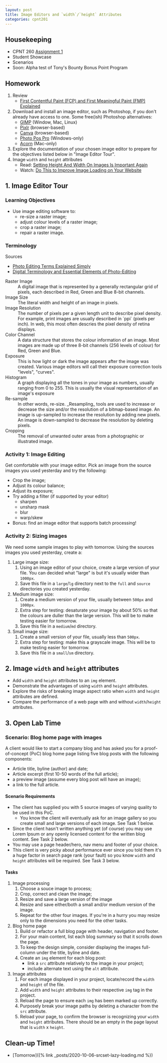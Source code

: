 ```yaml
---
layout: post
title: Image Editors and `width`/`height` Attributes
categories: cpnt201
---
```

## Housekeeping
- CPNT 260 [Assignment 1](https://github.com/sait-wbdv/assessments/tree/master/cpnt260/assignment-1)
- Student Showcase
- Scenarios
- Soon: Alpha test of Tony's Bounty Bonus Point Program

## Homework
1. Review
    - [First Contentful Paint (FCP) and First Meaningful Paint (FMP) Explained](https://www.acmethemes.com/blog/first-contentful-paint-and-first-meaningful-paint/)
2. Download and install an image editor, such as Photoshop, if you don't already have access to one. Some free(ish) Photoshop alternatives:
    - [GIMP](https://www.gimp.org/) (Window, Mac, Linux)
    - [Pixlr](https://pixlr.com/) (browser-based)
    - [Canva](https://www.canva.com/photo-editor/app/) (browser-based)
    - [Photo Pos Pro](https://www.photopos.com/PPP3_BS/Default.aspx) (Windows-only)
    - [Acorn](https://flyingmeat.com/acorn/) (Mac-only)
3. Explore the documentation of your chosen image editor to prepare for the objectives listed below in "Image Editor Tour".
4. Image `width` and `height` attributes
    - Read: [Setting Height And Width On Images Is Important Again](https://www.smashingmagazine.com/2020/03/setting-height-width-images-important-again/)
    - Watch: [Do This to Improve Image Loading on Your Website](https://youtu.be/4-d_SoCHeWE)

## 1. Image Editor Tour
### Learning Objectives
- Use image editing software to:
  - re-size a raster image;
  - adjust colour levels of a raster image;
  - crop a raster image;
  - repair a raster image.

### Terminology
Sources
- [Photo Editing Terms Explained Simply](https://www.picmonkey.com/blog/photo-editing-terms-you-dont-know)
- [Digital Terminology and Essential Elements of Photo-Editing](https://extension.uga.edu/publications/detail.html?number=B1254-2&title=Part%202:%20Digital%20Terminology%20and%20Essential%20Elements%20of%20Photo-Editing)

<dl>
  <dt>Raster Image</dt>
  <dd>A digital image that is represented by a generally rectangular grid of pixels, each described in Red, Green and Blue 8-bit channels.</dd>
  <dt>Image Size</dt>
  <dd>The literal width and height of an image in pixels.</dd>
  <dt>Image Resolution</dt>
  <dd>The number of pixels per a given length unit to describe pixel density. For example, print images are usually described in `ppi` (pixels per inch). In web, this most often descries the pixel density of retina displays.</dd>
  <dt>Color Channel</dt>
  <dd>A data structure that stores the colour information of an image. Most images are made up of three 8-bit channels (256 levels of colour) for Red, Green and Blue.</dd>
  <dt>Exposure</dt>
  <dd>This is how light or dark the image appears after the image was created. Various image editors will call their exposure correction tools "levels", "curves".</dd>
  <dt>Histogram</dt>
  <dd>A graph displaying all the tones in your image as numbers, usually ranging from 0 to 255. This is usually the visual representation of an image's exposure</dd>
  <dt>Re-sample</dt>
  <dd>In other words, re-size. _Resampling_ tools are used to increase or decrease the size and/or the resolution of a bitmap-based image. An image is up-sampled to increase the resolution by adding new pixels. An image is down-sampled to decrease the resolution by deleting pixels.</dd>
  <dt>Cropping</dt>
  <dd>The removal of unwanted outer areas from a photographic or illustrated image.</dd>
</dl>

### Activity 1: Image Editing
Get comfortable with your image editor. Pick an image from the source images you used yesterday and try the following:
- Crop the image;
- Adjust its colour balance;
- Adjust its exposure;
- Try adding a filter (if supported by your editor)
  - sharpen
  - unsharp mask
  - blur
  - warp/skew
- Bonus: find an image editor that supports batch processing!

### Activity 2: Sizing images
We need some sample images to play with tomorrow. Using the sources images you used yesterday, create a:
1. Large image size:
    1. Using an image editor of your choice, create a large version of your file. You can decided what "large" is but it's usually wider than `1000px`. 
    2. Save this file in a `large`/`lg` directory next to the `full` and `source` directories you created yesterday.
2. Medium image size:
    1. Create a medium version of your file, usually between `500px` and `1000px`.
    2. Extra step for testing: desaturate your image by about 50% so that the colours are duller than the large version. This will be to make testing easier for tomorrow.
    3. Save this file in a `medium`/`md` directory.
3. Small image size:
    1. Create a small version of your file, usually less than `500px`.
    2. Extra step for testing: make this a grayscale image. This will be to make testing easier for tomorrow.
    3. Save this file in a `small`/`sm` directory.

## 2. Image `width` and `height` attributes
- Add `width` and `height` attributes to an `img` element.
- Demonstrate the advantages of using `width` and `height` attributes.
- Explore the risks of breaking image aspect ratio when `width` and `height` attributes are defined.
- Compare the performance of a web page with and without `width`/`height` attributes.

## 3. Open Lab Time
### Scenario: Blog home page with images
A client would like to start a company blog and has asked you for a proof-of-concept (PoC) blog home page listing five blog posts with the following components:
- Article title, byline (author) and date;
- Article excerpt (first 10-50 words of the full article);
- a preview image (assume every blog post will have an image);
- a link to the full article.

#### Scenario Requirements
- The client has supplied you with 5 source images of varying quality to be used in this PoC. 
  - You know the client will eventually ask for an image gallery so you create small and large versions of each image. See Task 1 below.
- Since the client hasn't written anything yet (of course) you may use Lorem Ipsum or any openly licensed content for the written blog content. See Task 2 below.
- You may use a page header/hero, nav menu and footer of your choice.
- This client is very picky about performance ever since you told them it's a huge factor in search page rank (your fault) so you know `width` and `height` attributes will be required. See Task 3 below.

#### Tasks 
1. Image processing
    1. Choose a souce image to process;
    2. Crop, correct and clean the image;
    3. Resize and save a large version of the image 
    4. Resize and save either/both a small and/or medium version of the image.
    5. Repeat for the other four images. If you're in a hurry you may resize only to the dimensions you need for the other tasks.
2. Blog home page
    1. Build or refactor a full blog page with header, navigation and footer.
    2. For your main content, list each blog summary so that it scrolls down the page.
    3. To keep the design simple, consider displaying the images full-column under the title, byline and date.
    4. Create an `img` element for each blog post:
        - link a `src` attribute relatively to the image in your project;
        - include alternate text using the `alt` attribute.
3. Image attributes
    1. For each image displayed in your project, locate/record the `width` and `height` of the file.
    2. Add `width` and `height` attributes to their respective `img` tag in the project.
    3. Reload the page to ensure each `img` has been marked up correctly.
    4. Purposely break your image paths by deleting a character from the `src` attribute.
    5. Reload your page, to confirm  the browser is recognizing your `width` and `height` attributes. There should be an empty in the page layout that is `width` x `height`.

## Clean-up Time!
- [Tomorrow]({% link _posts/2020-10-06-srcset-lazy-loading.md %})